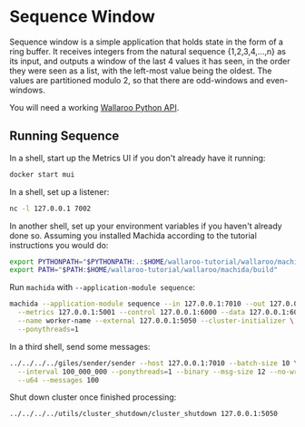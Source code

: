 # Sequence Window

Sequence window is a simple application that holds state in the form of a ring buffer.
It receives integers from the natural sequence {1,2,3,4,...,n} as its input, and outputs a window of the last 4 values it has seen, in the order they were seen as a list, with the left-most value being the oldest.
The values are partitioned modulo 2, so that there are odd-windows and even-windows.

You will need a working [Wallaroo Python API](/book/python/intro.md).

## Running Sequence

In a shell, start up the Metrics UI if you don't already have it running:

```bash
docker start mui
```

In a shell, set up a listener:

```bash
nc -l 127.0.0.1 7002
```

In another shell, set up your environment variables if you haven't already done so. Assuming you installed Machida according to the tutorial instructions you would do:

```bash
export PYTHONPATH="$PYTHONPATH:.:$HOME/wallaroo-tutorial/wallaroo/machida"
export PATH="$PATH:$HOME/wallaroo-tutorial/wallaroo/machida/build"
```

Run `machida` with `--application-module sequence`:

```bash
machida --application-module sequence --in 127.0.0.1:7010 --out 127.0.0.1:7002 \
  --metrics 127.0.0.1:5001 --control 127.0.0.1:6000 --data 127.0.0.1:6001 \
  --name worker-name --external 127.0.0.1:5050 --cluster-initializer \
  --ponythreads=1
```

In a third shell, send some messages:

```bash
../../../../giles/sender/sender --host 127.0.0.1:7010 --batch-size 10 \
  --interval 100_000_000 --ponythreads=1 --binary --msg-size 12 --no-write \
  --u64 --messages 100
```

Shut down cluster once finished processing:

```bash
../../../../utils/cluster_shutdown/cluster_shutdown 127.0.0.1:5050
```
